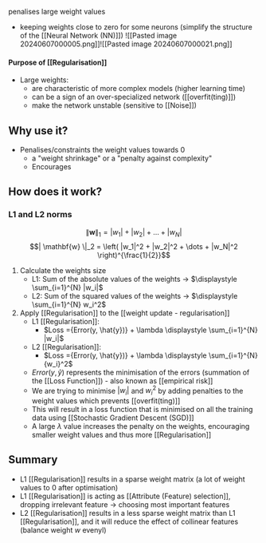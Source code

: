 penalises large weight values
- keeping weights close to zero for some neurons (simplify the structure of the [[Neural Network (NN)]])
![[Pasted image 20240607000005.png]]![[Pasted image 20240607000021.png]]
#### Purpose of [[Regularisation]]
- Large weights:
	- are characteristic of more complex models (higher learning time)
	- can be a sign of an over-specialized network ([[overfit(ting)]])
	- make the network unstable (sensitive to [[Noise]])
## Why use it?
- Penalises/constraints the weight values towards 0
	- a "weight shrinkage" or a "penalty against complexity"
	- Encourages
## How does it work?
### L1 and L2 norms
$$ \| \mathbf{w} \|_1 = |w_1| + |w_2| + \dots + |w_N| $$
$$| \mathbf{w} \|_2 = \left( |w_1|^2 + |w_2|^2 + \dots + |w_N|^2 \right)^{\frac{1}{2}}$$
1. Calculate the weights size
	- L1: Sum of the absolute values of the weights $\rightarrow$ $\displaystyle \sum_{i=1}^{N} |w_i|$
	- L2: Sum of the squared values of the weights $\rightarrow$ $\displaystyle \sum_{i=1}^{N} w_i^2$
2. Apply [[Regularisation]] to the [[weight update - regularisation]]
	- L1 [[Regularisation]]:
		- $Loss ={Error(y, \hat{y})} + \lambda \displaystyle \sum_{i=1}^{N} |w_i|$
	- L2 [[Regularisation]]:
		- $Loss ={Error(y, \hat{y})} + \lambda \displaystyle \sum_{i=1}^{N} {w_i}^2$
	- $Error(y, \hat{y})$ represents the minimisation of the errors (summation of the [[Loss Function]]) - also known as [[empirical risk]]
	- We are trying to minimise $|w_i|$ and ${w_i}^2$ by adding penalties to the weight values which prevents [[overfit(ting)]]
	- This will result in a loss function that is minimised on all the training data using [[Stochastic Gradient Descent (SGD)]]
	- A large $\lambda$ value increases the penalty on the weights, encouraging smaller weight values and thus more [[Regularisation]]
## Summary
- L1 [[Regularisation]] results in a sparse weight matrix (a lot of weight values to 0 after optimisation)
- L1 [[Regularisation]] is acting as [[Attribute (Feature) selection]], dropping irrelevant feature $\rightarrow$ choosing most important features
- L2 [[Regularisation]] results in a less sparse weight matrix than L1 [[Regularisation]], and it will reduce the effect of collinear features (balance weight $w$ evenyl)